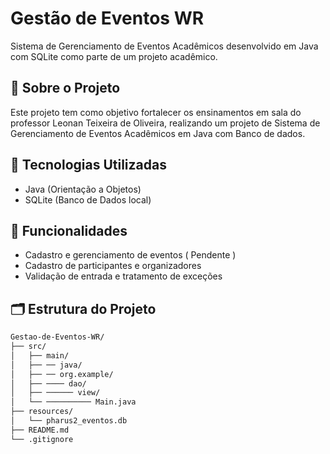 # Gestão de Eventos WR

Sistema de Gerenciamento de Eventos Acadêmicos desenvolvido em Java com SQLite como parte de um projeto acadêmico.

## 📌 Sobre o Projeto

Este projeto tem como objetivo fortalecer os ensinamentos em sala do professor Leonan Teixeira de Oliveira,
realizando um projeto de Sistema de Gerenciamento de Eventos Acadêmicos em Java com Banco de dados.

## 🚀 Tecnologias Utilizadas

- Java (Orientação a Objetos)
- SQLite (Banco de Dados local)

## 🧩 Funcionalidades

- Cadastro e gerenciamento de eventos ( Pendente )
- Cadastro de participantes e organizadores
- Validação de entrada e tratamento de exceções

## 🗂️ Estrutura do Projeto

```bash
Gestao-de-Eventos-WR/
├── src/
│   ├── main/
│   ├── ── java/
│   ├── ── org.example/
│   ├── ──── dao/
│   ├── ────── view/
│   └── ────────── Main.java
├── resources/
│   └── pharus2_eventos.db
├── README.md
└── .gitignore
